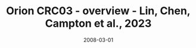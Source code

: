---
title: Orion CRC03 - overview - Lin, Chen, Campton et al., 2023
image: https://labsyspharm.github.io/orion-crc/minerva/P37_S31-CRC03/thumbnail.jpg
date: '2008-03-01'
minerva_link: https://labsyspharm.github.io/orion-crc/minerva/P37_S31-CRC03/index.html
info_link: null
show_page_link: false
tags:
    - overview-crc
---